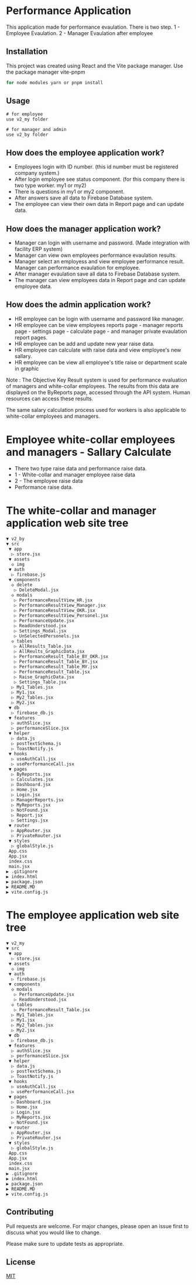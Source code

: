 # Performance Application

This application made for performance evaulation.
There is two step. 1 - Employee Evaulation. 2 - Manager Evaulation after employee

## Installation
This project was created using React and the Vite package manager.
Use the package manager vite-pnpm


```bash
for node modules yarn or pnpm install
```

## Usage

```
# for employee
use v2_my folder

# for manager and admin
use v2_by folder

```

## How does the employee application work?
* Employees login with ID number. (this id number must be registered company system.)
* After login employee see status component. (for this company there is two type worker. my1 or my2)
* There is questions in my1 or my2 component.
* After answers save all data to Firebase Database system.
* The employee can view their own data in Report page and can update data.

## How does the manager application work?
* Manager can login with username and password. (Made integration with facility ERP system)
* Manager can view own employees performance evaulation results.
* Manager select an employess and view employee performance result. Manager can performance evaulation for employee.
* After manager evaulation save all data to Firebase Database system.
* The manager can view employees data in Report page and can update employee data.

## How does the admin application work?
* HR employee can be login with username and password like manager.
* HR employee can be view employees reports page - manager reports page - settings page - calculate page - and manager private evaulation report pages.
* HR employee can be add and update new year raise data.
* HR employee can calculate with raise data and view employee's new sallary.
* HR employee can be view all employee's title raise or department scale in graphic

Note : The Objective Key Result system is used for performance evaluation of managers and white-collar employees. The results from this data are displayed on the ByReports page, accessed through the API system. Human resources can access these results.

The same salary calculation process used for workers is also applicable to white-collar employees and managers.

# Employee white-collar employees and managers - Sallary Calculate
* There two type raise data and performance raise data.
* 1 - White-collar and manager employee raise data
* 2 - The employee raise data
* Performance raise data.


# The white-collar and manager application web site tree

````
▼ v2_by
▼ src
 ▼ app
  ▷ store.jsx
 ▼ assets
  ◇ img
 ▼ auth
  ▷ firebase.js
 ▼ components
  ◇ delete
   ▷ DeleteModal.jsx
  ◇ modals
   ▷ PerformanceResultView_HR.jsx
   ▷ PerformanceResultView_Manager.jsx
   ▷ PerformanceResultView_OKR.jsx
   ▷ PerformanceResultView_Personel.jsx
   ▷ PerformanceUpdate.jsx
   ▷ ReadUnderstood.jsx
   ▷ Settings_Modal.jsx
   ▷ UnSelectedPersonels.jsx
  ◇ tables
   ▷ AllResults_Table.jsx
   ▷ AllReults_GraphicData.jsx
   ▷ PerformanceResult_Table_BY_OKR.jsx
   ▷ PerformanceResult_Table_BY.jsx
   ▷ PerformanceResult_Table_MY.jsx
   ▷ PerformanceResult_Table.jsx
   ▷ Raise_GraphicData.jsx
   ▷ Settings_Table.jsx
  ▷ My1_Tables.jsx
  ▷ My1.jsx
  ▷ My2_Tables.jsx
  ▷ My2.jsx
 ▼ db
  ▷ firebase_db.js
 ▼ features
  ▷ authSlice.jsx
  ▷ performanceSlice.jsx
 ▼ helper
  ▷ data.js
  ▷ postTextSchema.js
  ▷ ToastNotify.js
 ▼ hooks
  ▷ useAuthCall.jsx
  ▷ usePerformanceCall.jsx
 ▼ pages
  ▷ ByReports.jsx
  ▷ Calculates.jsx
  ▷ Dashboard.jsx
  ▷ Home.jsx
  ▷ Login.jsx
  ▷ ManagerReports.jsx
  ▷ MyReports.jsx
  ▷ NotFound.jsx
  ▷ Report.jsx
  ▷ Settings.jsx
 ▼ router
  ▷ AppRouter.jsx
  ▷ PrivateRouter.jsx
 ▼ styles
  ▷ globalStyle.js
 App.css
 App.jsx
 index.css
 main.jsx
▶︎ .gitignore
▶︎ index.html
▶︎ package.json
▶︎ README.MD
▶︎ vite.config.js

````


# The employee application web site tree

````
▼ v2_my
▼ src
 ▼ app
  ▷ store.jsx
 ▼ assets
  ◇ img
 ▼ auth
  ▷ firebase.js
 ▼ components
  ◇ modals
   ▷ PerformanceUpdate.jsx
   ▷ ReadUnderstood.jsx
  ◇ tables
   ▷ PerformanceResult_Table.jsx
  ▷ My1_Tables.jsx
  ▷ My1.jsx
  ▷ My2_Tables.jsx
  ▷ My2.jsx
 ▼ db
  ▷ firebase_db.js
 ▼ features
  ▷ authSlice.jsx
  ▷ performanceSlice.jsx
 ▼ helper
  ▷ data.js
  ▷ postTextSchema.js
  ▷ ToastNotify.js
 ▼ hooks
  ▷ useAuthCall.jsx
  ▷ usePerformanceCall.jsx
 ▼ pages
  ▷ Dashboard.jsx
  ▷ Home.jsx
  ▷ Login.jsx
  ▷ MyReports.jsx
  ▷ NotFound.jsx
 ▼ router
  ▷ AppRouter.jsx
  ▷ PrivateRouter.jsx
 ▼ styles
  ▷ globalStyle.js
 App.css
 App.jsx
 index.css
 main.jsx
▶︎ .gitignore
▶︎ index.html
▶︎ package.json
▶︎ README.MD
▶︎ vite.config.js

````






## Contributing

Pull requests are welcome. For major changes, please open an issue first
to discuss what you would like to change.

Please make sure to update tests as appropriate.

## License

[MIT](https://choosealicense.com/licenses/mit/)
